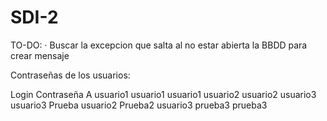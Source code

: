 # SDI-2

TO-DO:
  · Buscar la excepcion que salta al no estar abierta la BBDD para crear mensaje
  
  
Contraseñas de los usuarios:

Login     Contraseña
A         usuario1
usuario1  usuario1
usuario2  usuario2
usuario3  usuario3
Prueba    usuario2
Prueba2   usuario3
prueba3   prueba3
